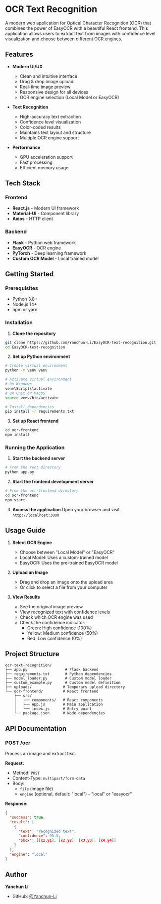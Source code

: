 # OCR Text Recognition

A modern web application for Optical Character Recognition (OCR) that combines the power of EasyOCR with a beautiful React frontend. This application allows users to extract text from images with confidence level visualization and choose between different OCR engines.


## Features

- **Modern UI/UX**
  - Clean and intuitive interface
  - Drag & drop image upload
  - Real-time image preview
  - Responsive design for all devices
  - OCR engine selection (Local Model or EasyOCR)

- **Text Recognition**
  - High-accuracy text extraction
  - Confidence level visualization
  - Color-coded results
  - Maintains text layout and structure
  - Multiple OCR engine support

- **Performance**
  - GPU acceleration support
  - Fast processing
  - Efficient memory usage

## Tech Stack

### Frontend
- **React.js** - Modern UI framework
- **Material-UI** - Component library
- **Axios** - HTTP client

### Backend
- **Flask** - Python web framework
- **EasyOCR** - OCR engine
- **PyTorch** - Deep learning framework
- **Custom OCR Model** - Local trained model

## Getting Started

### Prerequisites
- Python 3.8+
- Node.js 14+
- npm or yarn

### Installation

1. **Clone the repository**
```bash
git clone https://github.com/Yanchun-Li/EasyOCR-text-recognition.git
cd EasyOCR-text-recognition
```

2. **Set up Python environment**
```bash
# Create virtual environment
python -m venv venv

# Activate virtual environment
# On Windows
venv\Scripts\activate
# On Unix or MacOS
source venv/bin/activate

# Install dependencies
pip install -r requirements.txt
```

3. **Set up React frontend**
```bash
cd ocr-frontend
npm install
```

### Running the Application

1. **Start the backend server**
```bash
# From the root directory
python app.py
```

2. **Start the frontend development server**
```bash
# From the ocr-frontend directory
cd ocr-frontend
npm start
```

3. **Access the application**
Open your browser and visit `http://localhost:3000`

## Usage Guide

1. **Select OCR Engine**
   - Choose between "Local Model" or "EasyOCR"
   - Local Model: Uses a custom-trained model
   - EasyOCR: Uses the pre-trained EasyOCR model

2. **Upload an Image**
   - Drag and drop an image onto the upload area
   - Or click to select a file from your computer

3. **View Results**
   - See the original image preview
   - View recognized text with confidence levels
   - Check which OCR engine was used
   - Check the confidence indicator:
     - Green: High confidence (100%)
     - Yellow: Medium confidence (50%)
     - Red: Low confidence (0%)

## Project Structure

```
ocr-text-recognition/
├── app.py                 # Flask backend
├── requirements.txt       # Python dependencies
├── model_loader.py        # Custom model loader
├── custom_example.py      # Custom model definition
├── uploads/              # Temporary upload directory
└── ocr-frontend/         # React frontend
    ├── src/
    │   ├── components/   # React components
    │   ├── App.js        # Main application
    │   └── index.js      # Entry point
    └── package.json      # Node dependencies
```

## API Documentation

### POST /ocr
Process an image and extract text.

**Request:**
- Method: `POST`
- Content-Type: `multipart/form-data`
- Body: 
  - `file` (image file)
  - `engine` (optional, default: "local") - "local" or "easyocr"

**Response:**
```json
{
  "success": true,
  "result": [
    {
      "text": "recognized text",
      "confidence": 95.5,
      "bbox": [[x1,y1], [x2,y2], [x3,y3], [x4,y4]]
    }
  ],
  "engine": "local"
}
```

## Author

**Yanchun Li**
- GitHub: [@Yanchun-Li](https://github.com/Yanchun-Li) 